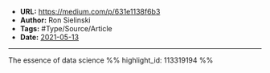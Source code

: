 - **URL:** https://medium.com/p/631e1138f6b3
- **Author:** Ron Sielinski
- **Tags:** #Type/Source/Article
- **Date:** [2021-05-13](../_daily/2021-05-13.md)
---

The essence of data science %% highlight_id: 113319194 %%

